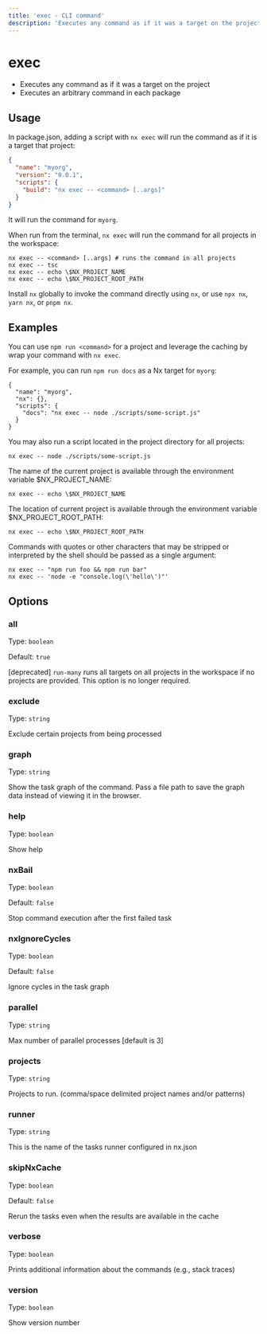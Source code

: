 ```yaml
---
title: 'exec - CLI command'
description: 'Executes any command as if it was a target on the project'
---
```


# exec

- Executes any command as if it was a target on the project
- Executes an arbitrary command in each package

## Usage

In package.json, adding a script with `nx exec` will run the command as if it is a target that project:

```json
{
  "name": "myorg",
  "version": "0.0.1",
  "scripts": {
    "build": "nx exec -- <command> [..args]"
  }
}
```

It will run the command for `myorg`.

When run from the terminal, `nx exec` will run the command for all projects in the workspace:

```
nx exec -- <command> [..args] # runs the command in all projects
nx exec -- tsc
nx exec -- echo \$NX_PROJECT_NAME
nx exec -- echo \$NX_PROJECT_ROOT_PATH
```

Install `nx` globally to invoke the command directly using `nx`, or use `npx nx`, `yarn nx`, or `pnpm nx`.

## Examples

You can use `npm run <command>` for a project and leverage the caching by wrap your command with `nx exec`.

For example, you can run `npm run docs` as a Nx target for `myorg`:

```
{
  "name": "myorg",
  "nx": {},
  "scripts": {
    "docs": "nx exec -- node ./scripts/some-script.js"
  }
}
```

You may also run a script located in the project directory for all projects:

```
nx exec -- node ./scripts/some-script.js
```

The name of the current project is available through the environment variable $NX_PROJECT_NAME:

```
nx exec -- echo \$NX_PROJECT_NAME
```

The location of current project is available through the environment variable $NX_PROJECT_ROOT_PATH:

```
nx exec -- echo \$NX_PROJECT_ROOT_PATH
```

Commands with quotes or other characters that may be stripped or interpreted by the shell should be passed as a single argument:

```
nx exec -- "npm run foo && npm run bar"
nx exec -- 'node -e "console.log(\'hello\')"'
```

## Options

### all

Type: `boolean`

Default: `true`

[deprecated] `run-many` runs all targets on all projects in the workspace if no projects are provided. This option is no longer required.

### exclude

Type: `string`

Exclude certain projects from being processed

### graph

Type: `string`

Show the task graph of the command. Pass a file path to save the graph data instead of viewing it in the browser.

### help

Type: `boolean`

Show help

### nxBail

Type: `boolean`

Default: `false`

Stop command execution after the first failed task

### nxIgnoreCycles

Type: `boolean`

Default: `false`

Ignore cycles in the task graph

### parallel

Type: `string`

Max number of parallel processes [default is 3]

### projects

Type: `string`

Projects to run. (comma/space delimited project names and/or patterns)

### runner

Type: `string`

This is the name of the tasks runner configured in nx.json

### skipNxCache

Type: `boolean`

Default: `false`

Rerun the tasks even when the results are available in the cache

### verbose

Type: `boolean`

Prints additional information about the commands (e.g., stack traces)

### version

Type: `boolean`

Show version number
